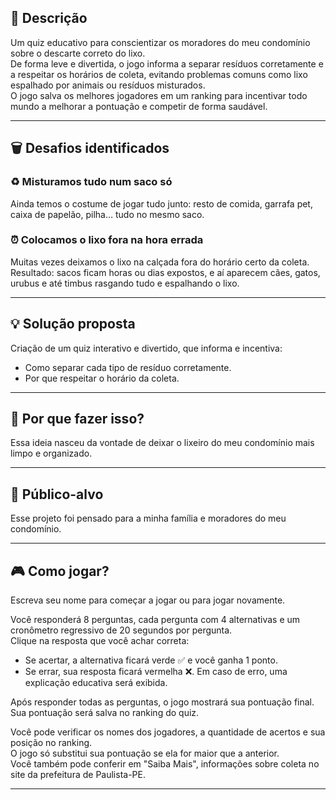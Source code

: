 
## 📝 Descrição
Um quiz educativo para conscientizar os moradores do meu condomínio sobre o descarte correto do lixo.  
De forma leve e divertida, o jogo informa a separar resíduos corretamente e a respeitar os horários de coleta, evitando problemas comuns como lixo espalhado por animais ou resíduos misturados.  
O jogo salva os melhores jogadores em um ranking para incentivar todo mundo a melhorar a pontuação e competir de forma saudável.

---

## 🗑️ Desafios identificados

### ♻️ Misturamos tudo num saco só
Ainda temos o costume de jogar tudo junto: resto de comida, garrafa pet, caixa de papelão, pilha… tudo no mesmo saco.  

### ⏰ Colocamos o lixo fora na hora errada
Muitas vezes deixamos o lixo na calçada fora do horário certo da coleta.  
Resultado: sacos ficam horas ou dias expostos, e aí aparecem cães, gatos, urubus e até timbus rasgando tudo e espalhando o lixo.

---

## 💡 Solução proposta
Criação de um quiz interativo e divertido, que informa e incentiva:
- Como separar cada tipo de resíduo corretamente.
- Por que respeitar o horário da coleta.

---

## 🤔 Por que fazer isso?
Essa ideia nasceu da vontade de deixar o lixeiro do meu condomínio mais limpo e organizado.

---

## 👥 Público-alvo
Esse projeto foi pensado para a minha família e moradores do meu condomínio.  

---

## 🎮 Como jogar?
Escreva seu nome para começar a jogar ou para jogar novamente.

Você responderá 8 perguntas, cada pergunta com 4 alternativas e um cronômetro regressivo de 20 segundos por pergunta.  
Clique na resposta que você achar correta:
- Se acertar, a alternativa ficará verde ✅ e você ganha 1 ponto.
- Se errar, sua resposta ficará vermelha ❌.
Em caso de erro, uma explicação educativa será exibida.

Após responder todas as perguntas, o jogo mostrará sua pontuação final.  
Sua pontuação será salva no ranking do quiz.

Você pode verificar os nomes dos jogadores, a quantidade de acertos e sua posição no ranking.  
O jogo só substitui sua pontuação se ela for maior que a anterior.  
Você também pode conferir em "Saiba Mais", informações sobre coleta no site da prefeitura de Paulista-PE.

---
